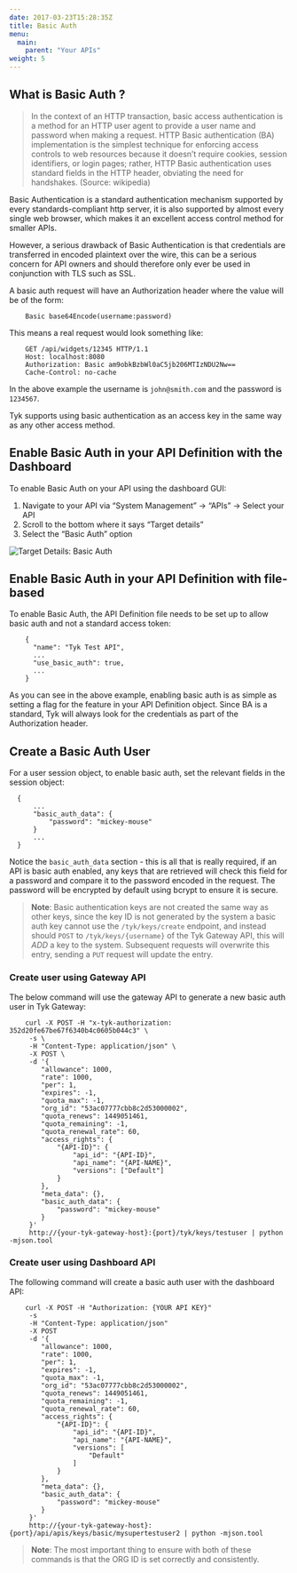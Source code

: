 ```yaml
---
date: 2017-03-23T15:28:35Z
title: Basic Auth
menu:
  main:
    parent: "Your APIs"
weight: 5 
---
```


## <a name="what-is-basic-auth"></a>What is Basic Auth ?

> In the context of an HTTP transaction, basic access authentication is a method for an HTTP user agent to provide a user name and password when making a request. HTTP Basic authentication (BA) implementation is the simplest technique for enforcing access controls to web resources because it doesn’t require cookies, session identifiers, or login pages; rather, HTTP Basic authentication uses standard fields in the HTTP header, obviating the need for handshakes. (Source: wikipedia)

Basic Authentication is a standard authentication mechanism supported by every standards-compliant http server, it is also supported by almost every single web browser, which makes it an excellent access control method for smaller APIs.

However, a serious drawback of Basic Authentication is that credentials are transferred in encoded plaintext over the wire, this can be a serious concern for API owners and should therefore only ever be used in conjunction with TLS such as SSL.

A basic auth request will have an Authorization header where the value will be of the form:

```
	Basic base64Encode(username:password)
```

This means a real request would look something like:

```
	GET /api/widgets/12345 HTTP/1.1
	Host: localhost:8080
	Authorization: Basic am9obkBzbWl0aC5jb206MTIzNDU2Nw==
	Cache-Control: no-cache
```

In the above example the username is `john@smith.com` and the password is `1234567`.

Tyk supports using basic authentication as an access key in the same way as any other access method.

## <a name="with-dashboard"></a>Enable Basic Auth in your API Definition with the Dashboard

To enable Basic Auth on your API using the dashboard GUI:

1. Navigate to your API via “System Management” -> “APIs” -> Select your API
2. Scroll to the bottom where it says “Target details”
3. Select the “Basic Auth” option

![Target Details: Basic Auth][1]

## <a name="with-file-based"></a>Enable Basic Auth in your API Definition with file-based

To enable Basic Auth, the API Definition file needs to be set up to allow basic auth and not a standard access token:

```
	{
	  "name": "Tyk Test API",
	  ...
	  "use_basic_auth": true,
	  ...
	}
```

As you can see in the above example, enabling basic auth is as simple as setting a flag for the feature in your API Definition object. Since BA is a standard, Tyk will always look for the credentials as part of the Authorization header.

## <a name="create-a-basic-auth-user"></a>Create a Basic Auth User

For a user session object, to enable basic auth, set the relevant fields in the session object:

```
  {
      ...
      "basic_auth_data": {
          "password": "mickey-mouse"
      }
      ...
  }
``` 

Notice the `basic_auth_data` section - this is all that is really required, if an API is basic auth enabled, any keys that are retrieved will check this field for a password and compare it to the password encoded in the request. The password will be encrypted by default using bcrypt to ensure it is secure.

> **Note**: Basic authentication keys are not created the same way as other keys, since the key ID is not generated by the system a basic auth key cannot use the `/tyk/keys/create` endpoint, and instead should `POST` to `/tyk/keys/{username}` of the Tyk Gateway API, this will *ADD* a key to the system. Subsequent requests will overwrite this entry, sending a `PUT` request will update the entry.

### Create user using Gateway API

The below command will use the gateway API to generate a new basic auth user in Tyk Gateway:

```
    curl -X POST -H "x-tyk-authorization: 352d20fe67be67f6340b4c0605b044c3" \
     -s \
     -H "Content-Type: application/json" \
     -X POST \
     -d '{
        "allowance": 1000,
        "rate": 1000,
        "per": 1,
        "expires": -1,
        "quota_max": -1,
        "org_id": "53ac07777cbb8c2d53000002",
        "quota_renews": 1449051461,
        "quota_remaining": -1,
        "quota_renewal_rate": 60,
        "access_rights": {
            "{API-ID}": {
                "api_id": "{API-ID}",
                "api_name": "{API-NAME}",
                "versions": ["Default"]
            }
        },
        "meta_data": {},
        "basic_auth_data": {
            "password": "mickey-mouse"
        }
     }'
     http://{your-tyk-gateway-host}:{port}/tyk/keys/testuser | python -mjson.tool
```

### Create user using Dashboard API

The following command will create a basic auth user with the dashboard API:

```
    curl -X POST -H "Authorization: {YOUR API KEY}"
     -s
     -H "Content-Type: application/json"
     -X POST
     -d '{
        "allowance": 1000,
        "rate": 1000,
        "per": 1,
        "expires": -1,
        "quota_max": -1,
        "org_id": "53ac07777cbb8c2d53000002",
        "quota_renews": 1449051461,
        "quota_remaining": -1,
        "quota_renewal_rate": 60,
        "access_rights": {
            "{API-ID}": {
                "api_id": "{API-ID}", 
                "api_name": "{API-NAME}", 
                "versions": [
                    "Default"
                ]
            }
        },
        "meta_data": {},
        "basic_auth_data": {
            "password": "mickey-mouse"
        }
     }'
     http://{your-tyk-gateway-host}:{port}/api/apis/keys/basic/mysupertestuser2 | python -mjson.tool
```

> **Note**: The most important thing to ensure with both of these commands is that the ORG ID is set correctly and consistently.


[1]: /docs/img/dashboard/system-management/basicAuth.png





